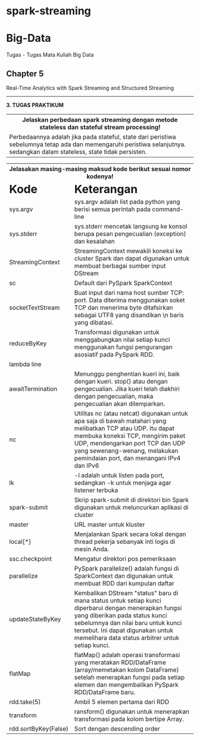 # spark-streaming

# Big-Data
Tugas - Tugas Mata Kuliah Big Data

## Chapter 5
Real-Time Analytics with Spark Streaming and Structured Streaming

<hr/>




**3. TUGAS PRAKTIKUM**
<table border="0">
 <tr>
    <th colspan="2" align="center"><b>Jelaskan perbedaan spark streaming dengan metode stateless dan stateful stream processing!</b></th>
 </tr>
 <tr>
    <td>Perbedaannya adalah jika pada stateful, state dari peristiwa sebelumnya tetap ada dan memengaruhi peristiwa selanjutnya. sedangkan dalam stateless, state tidak persisten.</td>
 </tr>
 </table>
 <table border="0">
 <tr>
    <th colspan="2" align="center"><b>Jelasakan masing-masing maksud kode berikut sesuai nomor kodenya!</b></th>
 </tr>
 <tr>
    <td><b style="font-size:30px">Kode</b></td>
    <td><b style="font-size:30px">Keterangan</b></td>
 </tr>
 <tr>
    <td>sys.argv</td>
    <td>sys.argv adalah list pada python yang berisi semua perintah pada command-line</td>
 </tr>
 <tr>
    <td>sys.stderr</td>
    <td>sys.stderr mencetak langsung ke konsol berupa pesan pengecualian (exception) dan kesalahan</td>
    <tr>
    <td>StreamingContext</td>
    <td>StreamingContext mewakili koneksi ke cluster Spark dan dapat digunakan untuk membuat berbagai sumber input DStream</td>
 </tr>
 <tr>
    <td>sc</td>
    <td>Default dari PySpark SparkContext</td>
 </tr>
 <tr>
    <td>socketTextStream</td>
    <td>Buat input dari nama host sumber TCP: port. Data diterima menggunakan soket TCP dan menerima byte ditafsirkan sebagai UTF8 yang disandikan \n baris yang dibatasi.</td>
 </tr>
 <tr>
    <td>reduceByKey</td>
    <td>Transformasi digunakan untuk menggabungkan nilai setiap kunci menggunakan fungsi pengurangan asosiatif pada PySpark RDD.</td>
 </tr>
 <tr>
    <td>lambda line</td>
    <td></td>
 </tr>
 <tr>
    <td>awaitTermination</td>
    <td>Menunggu penghentian kueri ini, baik dengan kueri. stop() atau dengan pengecualian. Jika kueri telah diakhiri dengan pengecualian, maka pengecualian akan dilemparkan.</td>
 </tr>
 <tr>
    <td>nc</td>
    <td>Utilitas nc (atau netcat) digunakan untuk apa saja di bawah matahari yang melibatkan TCP atau UDP. Itu dapat membuka koneksi TCP, mengirim paket UDP, mendengarkan port TCP dan UDP yang sewenang-wenang, melakukan pemindaian port, dan menangani IPv4 dan IPv6</td>
 </tr>
 <tr>
    <td>lk</td>
    <td>-l adalah untuk listen pada port, sedangkan -k untuk menjaga agar listener terbuka</td>
    <tr>
 </tr>
 <tr>
    <td>spark-submit</td>
    <td>Skrip spark-submit di direktori bin Spark digunakan untuk meluncurkan aplikasi di cluster</td>
 </tr>
 <tr>
    <td>master</td>
    <td>URL master untuk kluster</td>
    <tr>
 </tr>
 <tr>
    <td>local[*]</td>
    <td>Menjalankan Spark secara lokal dengan thread pekerja sebanyak inti logis di mesin Anda.</td>
    <tr>
 </tr>
 <tr>
    <td>ssc.checkpoint</td>
    <td>Mengatur direktori pos pemeriksaan</td>
 </tr>
 <tr>
    <td>parallelize</td>
    <td>PySpark parallelize() adalah fungsi di SparkContext dan digunakan untuk membuat RDD dari kumpulan daftar</td>
    <tr>
 </tr>
 <tr>
    <td>updateStateByKey</td>
    <td>Kembalikan DStream "status" baru di mana status untuk setiap kunci diperbarui dengan menerapkan fungsi yang diberikan pada status kunci sebelumnya dan nilai baru untuk kunci tersebut. Ini dapat digunakan untuk memelihara data status arbitrer untuk setiap kunci.</td>
    <tr>
 </tr>
 <tr>
    <td>flatMap</td>
    <td>flatMap() adalah operasi transformasi yang meratakan RDD/DataFrame (array/memetakan kolom DataFrame) setelah menerapkan fungsi pada setiap elemen dan mengembalikan PySpark RDD/DataFrame baru.</td>
    <tr>
 </tr>
 <tr>
    <td>rdd.take(5)</td>
    <td>Ambil 5 elemen pertama dari RDD</td>
 </tr>
 <tr>
    <td>transform</td>
    <td>ransform() digunakan untuk menerapkan transformasi pada kolom bertipe Array.</td>
    <tr>
 </tr>
 <tr>
    <td>rdd.sortByKey(False)</td>
    <td>Sort dengan descending order</td>
    <tr>
 </tr>
</table>
